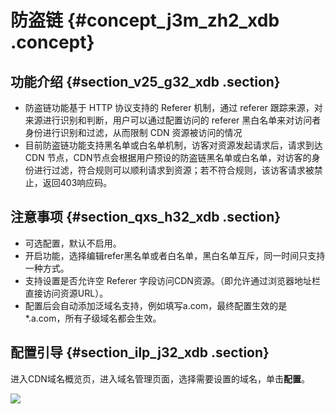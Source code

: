 # 防盗链 {#concept_j3m_zh2_xdb .concept}

## 功能介绍 {#section_v25_g32_xdb .section}

-   防盗链功能基于 HTTP 协议支持的 Referer 机制，通过 referer 跟踪来源，对来源进行识别和判断，用户可以通过配置访问的 referer 黑白名单来对访问者身份进行识别和过滤，从而限制 CDN 资源被访问的情况
-   目前防盗链功能支持黑名单或白名单机制，访客对资源发起请求后，请求到达 CDN 节点，CDN节点会根据用户预设的防盗链黑名单或白名单，对访客的身份进行过滤，符合规则可以顺利请求到资源；若不符合规则，该访客请求被禁止，返回403响应码。

## 注意事项 {#section_qxs_h32_xdb .section}

-   可选配置，默认不启用。
-   开启功能，选择编辑refer黑名单或者白名单，黑白名单互斥，同一时间只支持一种方式。
-   支持设置是否允许空 Referer 字段访问CDN资源。（即允许通过浏览器地址栏直接访问资源URL）。
-   配置后会自动添加泛域名支持，例如填写a.com，最终配置生效的是\*.a.com，所有子级域名都会生效。

## 配置引导 {#section_ilp_j32_xdb .section}

进入CDN域名概览页，进入域名管理页面，选择需要设置的域名，单击**配置**。

![](http://static-aliyun-doc.oss-cn-hangzhou.aliyuncs.com/assets/img/5151/3440_zh-CN.png)

